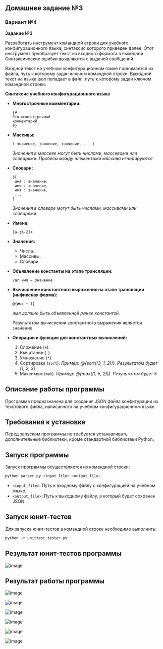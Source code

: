 ## Домашнее задание №3

### Вариант №4

**Задание №3**

Разработать инструмент командной строки для учебного конфигурационного языка, синтаксис которого приведен далее. Этот инструмент преобразует текст из входного формата в выходной. Синтаксические ошибки выявляются с выдачей сообщений.

Входной текст на учебном конфигурационном языке принимается из файла, путь к которому задан ключом командной строки. Выходной текст на языке json попадает в файл, путь к которому задан ключом командной строки.

**Синтаксис учебного конфигурационного языка**

-   **Многострочные комментарии:**

    ```
    {#
    Это многострочный
    комментарий
    #}
    ```

-   **Массивы:**

    ```
    ( значение, значение, значение, ... )
    ```
    *Значения в массиве могут быть числами, массивами или словарями. Пробелы между элементами массива игнорируются*

-   **Словари:**

    ```
    $[
     имя : значение,
     имя : значение,
     имя : значение,
     ...
    ]
    ```
    *Значения в словаре могут быть числами, массивами или словарями.*

-   **Имена:**

    ```
    [a-zA-Z]+
    ```

-   **Значения:**

    -   Числа.
    -   Массивы.
    -   Словари.

-   **Объявление константы на этапе трансляции:**

    ```
    var имя = значение
    ```

-   **Вычисление константного выражения на этапе трансляции (инфиксная форма):**

    ```
    @{имя + 1}
    ```
    *имя должно быть объявленной ранее константой.*

    Результатом вычисления константного выражения является значение.

-   **Операции и функции для константных вычислений:**

    1.  Сложение (`+`).
    2.  Вычитание (`-`).
    3.  Умножение (`*`).
    4.  Сортировка (`sort`). *Пример: @{sort((3, 1, 2))}. Результатом будет [1, 2, 3]*
    5.  Максимум (`max`). *Пример: @{max((1, 5, 2))}. Результатом будет 5*

## Описание работы программы

Программа предназначена для создания JSON файла конфигурации из текстового файла, написанного на учебном конфигурационном языке.

## Требования к установке

Перед запуском программы не требуется устанавливать дополнительные библиотеки, кроме стандартной библиотеки Python.

## Запуск программы

Запуск программы осуществляется из командной строки:

```bash
python parser.py <input_file> <output_file>
```

-   `<input_file>`: Путь к входному файлу с конфигурацией на учебном языке.
-   `<output_file>`: Путь к выходному файлу, в который будет сохранен JSON.

## Запуск юнит-тестов

Для запуска юнит-тестов в командной строке необходимо выполнить:

```bash
python -m unittest tester.py
```

## Результат юнит-тестов программы

![image](https://github.com/user-attachments/assets/8da80293-60ee-41cf-bbac-da78c32f422a)

## Результат работы программы

![image](https://github.com/user-attachments/assets/496a6d91-86b8-4817-a8d1-f9f7dd60b731)

![image](https://github.com/user-attachments/assets/6bc54c3e-efc4-4e8e-86ab-68307bc8bf37)

![image](https://github.com/user-attachments/assets/b5f37481-ad5e-4579-8465-250b416d4b51)

![image](https://github.com/user-attachments/assets/33697db2-e781-4512-97d6-5f12bcdb8978)

![image](https://github.com/user-attachments/assets/f8cbb14f-1583-4995-9387-61afdcc85e02)

![image](https://github.com/user-attachments/assets/49b2ea0b-b3ba-424f-a8e0-63dff780a72d)


